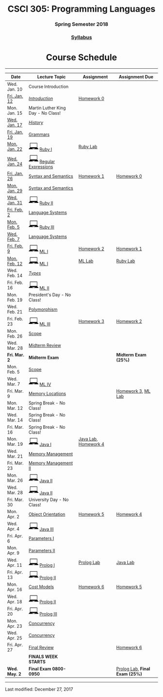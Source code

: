 <div align="center">
<h1>CSCI 305: Programming Languages</h1>
<h3>Spring Semester 2018</h3>

<h3><a href="syllabus.html">Syllabus</a></h3>

<h1>Course Schedule</h1>
</div>

---

Date | Lecture Topic | Assignment | Assignment Due
---- | ------------- | --------------- | ------------
Wed. Jan. 10 | Course Introduction | &nbsp; | &nbsp;
[Fri. Jan. 12](https://youtu.be/SFwcSsM9RUU) | *[Introduction](lectures/l02_intro.html)* | [Homework 0](homeworks/hw0.html) | &nbsp;
Mon. Jan. 15 | Martin Luther King Day - No Class! | &nbsp; | &nbsp;
[Wed. Jan. 17](https://youtu.be/fcTpXS-nons) | *[History](lectures/l03_history.html)* | &nbsp; | &nbsp;
[Fri. Jan. 19](https://youtu.be/hETZpdJcn7M) | [Grammars](lectures/l04_grammars.html) | &nbsp; | &nbsp;
[Mon. Jan. 22](https://youtu.be/sVDYxiO0fU4) | ![laptop](images/laptop.png) [Ruby I](lectures/l05_ruby1.html) | [Ruby Lab](https://github.com/CSCI305/csci305-ruby-lab/) | &nbsp;
[Wed. Jan. 24](https://youtu.be/qCCh5nQyXAo) | ![laptop](images/laptop.png) [Regular Expressions](lectures/l06_ruby_regex.html) | &nbsp; | &nbsp;
[Fri. Jan. 26](https://youtu.be/K_uCkUBnBv0) | [Syntax and Semantics](lectures/l07_08_syntax.html) | [Homework 1](homeworks/hw1.html) | [Homework 0](homeworks/hw0.html)
[Mon. Jan. 29](https://youtu.be/V40CWH9QLTo) | [Syntax and Semantics](lectures/l07_08_syntax.html) | &nbsp; | &nbsp;
[Wed. Jan. 31]() | ![laptop](images/laptop.png) [Ruby II](lectures/l09_ruby2.html) | &nbsp; | &nbsp;
[Fri. Feb. 2]() | [Language Systems](lectures/l10_12_langsys.html) | &nbsp; | &nbsp;
[Mon. Feb. 5]() | ![laptop](images/laptop.png) [Ruby III](lectures/l11_ruby3.html) | &nbsp; | &nbsp;
[Wed. Feb. 7]() | [Language Systems](lectures/l10_12_langsys.html) | &nbsp; | &nbsp;
[Fri. Feb. 9](https://youtu.be/pBwpRivrhN4) | ![laptop](images/laptop.png) [ML I](lectures/l13_14_ml1.html) | [Homework 2](homeworks/hw2.html) | [Homework 1](homeworks/hw1.html)
[Mon. Feb. 12](https://youtu.be/pBwpRivrhN4) | ![laptop](images/laptop.png) [ML I](lectures/l13_14_ml1.html) | [ML Lab](https://github.com/CSCI305/csci305-ml-lab/) | [Ruby Lab](https://github.com/CSCI305/csci305-ruby-lab/)
Wed. Feb. 14 | *[Types](lectures/l15_types.html)* | &nbsp; | &nbsp;
Fri. Feb. 16 | ![laptop](images/laptop.png) [ML II](lectures/l16_ml2.html) | &nbsp; | &nbsp;
Mon. Feb. 19 | President's Day - No Class! | &nbsp; | &nbsp;
Wed. Feb. 21 | [Polymorphism](lectures/l17_polymorphism.html) | &nbsp; | &nbsp;
Fri. Feb. 23 | ![laptop](images/laptop.png) [ML III](lectures/l18_ml3.html) | [Homework 3](homeworks/hw3.html) | [Homework 2](homeworks/hw2.html)
Mon. Feb. 26 | [Scope](lectures/l19_21_scope.html) | &nbsp; | &nbsp;
Wed. Mar. 28 | [Midterm Review](lectures/l20_midtermrev.html) | &nbsp; |
**Fri. Mar. 2** | **Midterm Exam** | &nbsp; | **Midterm Exam (25%)**
Mon. Feb. 5 | [Scope](lectures/l19_21_scope.html) | &nbsp; | &nbsp;
Wed. Mar. 7 | ![laptop](images/laptop.png) [ML IV](lectures/l22_ml4.html) | &nbsp; | &nbsp;
Fri. Mar. 9 | [Memory Locations](lectures/l23_memoryloc.html) | &nbsp; | [Homework 3](homeworks/hw3.html), [ML Lab](https://github.com/CSCI305/csci305-ml-lab/)
Mon. Mar. 12 | Spring Break - No Class! | &nbsp; | &nbsp;
Wed. Mar. 14 | Spring Break - No Class! | &nbsp; | &nbsp;
Fri. Mar. 16 | Spring Break - No Class! | &nbsp; | &nbsp;
Mon. Mar. 19 | ![laptop](images/laptop.png) [Java I](lectures/l24_java1.html) | [Java Lab](https://github.com/CSCI305/csci305-java-lab/), [Homework 4](homeworks/hw4.html) | &nbsp;
Wed. Mar. 21 | [Memory Management](lectures/l25_memmgmt.html) | &nbsp; | &nbsp;
Fri. Mar. 23 | [Memory Management II](lectures/l26_memmgmt2.html) | &nbsp; | &nbsp;
Mon. Mar. 26 | ![laptop](images/laptop.png) [Java II](lectures/l27_28_java2.html) | &nbsp; | &nbsp;
Wed. Mar. 28 | ![laptop](images/laptop.png) [Java II](lectures/l27_28_java2.html) | &nbsp; | &nbsp;
Fri. Mar. 30 | University Day - No Class! | &nbsp; | &nbsp;
Mon. Apr. 2 | [Object Orientation](lectures/l29_object.html) | [Homework 5](homeworks/hw5.html) | [Homework 4](homeworks/hw4.html)
Wed. Apr. 4 | ![laptop](images/laptop.png) [Java III](lectures/l30_java3.html) | &nbsp; | &nbsp;
Fri. Apr. 6 | [Parameters I](lectures/l31_params1.html) | &nbsp; | &nbsp;
Mon. Apr. 9 | [Parameters II](lectures/l32_params2.html) | &nbsp; | &nbsp;
Wed. Apr. 11 | ![laptop](images/laptop.png) [Prolog I](lectures/l33_prolog1.html) | [Prolog Lab](https://github.com/CSCI305/csci305-prolog-lab/) | [Java Lab](https://github.com/CSCI305/csci305-java-lab/)
Fri. Apr. 13 | ![laptop](images/laptop.png) [Prolog II](lectures/l34_36_prolog2.html) | &nbsp; | &nbsp;
Mon. Apr. 16 | [Cost Models](lectures/l35_cost.html) | [Homework 6](homeworks/hw6.html) | [Homework 5](homeworks/hw5.html)
Wed. Apr. 18 | ![laptop](images/laptop.png) [Prolog II](lectures/l34_36_prolog2.html) | &nbsp; | &nbsp;
Fri. Apr. 20 | ![laptop](images/laptop.png) [Prolog III](lectures/l37_prolog3.html) | &nbsp; | &nbsp;
Mon. Apr. 23 | [Concurrency](lectures/l38_39_concurrency.html) | &nbsp; | &nbsp;
Wed. Apr. 25 | [Concurrency](lectures/l38_39_concurrency.html) | &nbsp; | &nbsp;
Fri. Apr. 27 | [Final Review](lectures/l40_finalrev.html) | &nbsp; | [Homework 6](homeworks/hw6.html)
&nbsp; | **FINALS WEEK STARTS** | &nbsp; | &nbsp;
**Wed. May. 2** | **Final Exam 0800-0950** | &nbsp; | [Prolog Lab](https://github.com/CSCI305/csci305-prolog-lab/), **Final Exam (25%)**

---

Last modified: December 27, 2017
